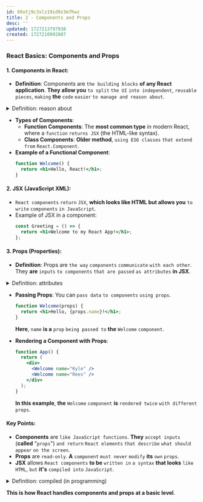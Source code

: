 ```yaml
---
id: 69utj9c3xlz19id9z3m7hwz
title: 2 - Components and Props
desc: ''
updated: 1727213797938
created: 1727210992807
---
```


### React Basics: Components and Props

#### 1. **Components in React:**
   - **Definition**: Components are `the building blocks` **of any React application**. **They allow you** `to split` `the UI` `into independent`, `reusable pieces`, `making` **the** `code` `easier` `to manage and reason about`.



<!-- start of 'reason about' section-->
<details>
    <summary>Definition: reason about</summary>

#
"Reason about" **means** `to think` `carefully and logically` `in order` `to understand or solve` `something`. **In programming**, it **refers to** `the process of` `understanding how` `a piece of code` `works` `and how` `its different parts` `interact`.

---
</details>
<!-- end of 'reason about' section -->



   - **Types of Components**:
     - **Function Components**: The **most common type** in modern React, where a `function` `returns JSX` (the HTML-like syntax).
     - **Class Components**: **Older method**, `using ES6 classes` `that extend from` `React.Component`.
   - **Example of a Functional Component**:
     ```jsx
     function Welcome() {
       return <h1>Hello, React!</h1>;
     }
     ```

#### 2. **JSX (JavaScript XML)**:
   - `React components` `return` `JSX`, **which looks like HTML but allows you** `to write` `components` `in JavaScript`.
   - Example of JSX in a component:
     ```jsx
     const Greeting = () => {
       return <h1>Welcome to my React App!</h1>;
     };
     ```

#### 3. **Props (Properties)**:
   - **Definition**: Props are `the way` `components` `communicate` `with each other`. They **are** `inputs` `to components` `that are passed` `as attributes` **in JSX**.



<!-- start of 'attributes' section -->
<details>
    <summary>Definition: attributes</summary>

#
In HTML and React, attributes **are** `additional information` `added` `to elements` (**like** `class`, `id`, `src`, **etc**.) `that define` `properties or behaviors` **of that element**. **In React**, **they are also used to pass props to components**.

---
</details>
<!-- end of 'attributes' section-->



   - **Passing Props**: You can `pass data` `to components` `using props`.
     ```jsx
     function Welcome(props) {
       return <h1>Hello, {props.name}!</h1>;
     }
     ```
     **Here**, `name` **is a** `prop` `being passed to` **the** `Welcome` `component`.

   - **Rendering a Component with Props**:
     ```jsx
     function App() {
       return (
         <div>
           <Welcome name="Kyle" />
           <Welcome name="Rees" />
         </div>
       );
     }
     ```
     **In this example**, **the** `Welcome` `component` **is** `rendered twice` `with different props`.

#### Key Points:
   - **Components** are `like JavaScript functions`. **They** `accept inputs` (**called** "`props`") `and return` `React elements` `that describe` `what should appear` `on the screen`.
   - **Props** are `read-only`. **A** `component` `must never` `modify` **its** `own` `props`.
   - **JSX** allows `React components` **to be** `written in` `a syntax` **that looks** `like HTML`, `but` **it's** `compiled into` `JavaScript`.



<!-- start of 'compiled' section -->
<details>
    <summary>Definition: compiled (in programming)</summary>

#
In programming, "compiled" **means** `converting code` `written in a high-level language` (**like** `JavaScript` **or** `C++`) `into` `a lower-level language` (**like** `machine code` **or** `bytecode`) `so that it can be executed` `by the computer`. **For example**, **JSX** (used in React) **is compiled into regular JavaScript** **before it runs in the browser**.

---
</details>
<!-- end of 'compiled' section -->



**This is how React handles components and props at a basic level**.